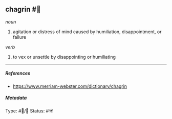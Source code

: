 
## chagrin  #🧠 

 _noun_

1. agitation or distress of mind caused by humiliation, disappointment, or failure

_verb_

1. to vex or unsettle by disappointing or humiliating

___

##### References 

- https://www.merriam-webster.com/dictionary/chagrin

##### Metadata

Type: #🔵/💬 
Status: #☀️ 